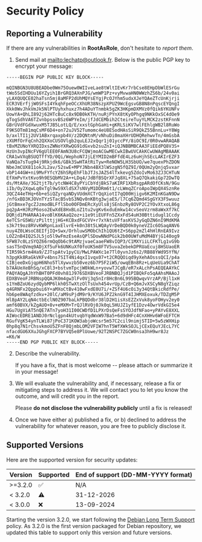 # Security Policy

## Reporting a Vulnerability

If there are any vulnerabilities in **RootAsRole**, don't hesitate to _report them_.

1. Send mail at <mailto:lechatp@outlook.fr>. Below is the public PGP key to encrypt your message:
```
-----BEGIN PGP PUBLIC KEY BLOCK-----

mQINBGN3U8UBEADbe0Wm75Ouew0WIIveLae8tWltIEvKr7rbCse8EHpDbWlESrGu
tWo5SdIHDUu16YZyih1BrGRQ3AXnPJG/wmWP1Pz+vyMvwaHN0WWzhZS6b/24v0ai
yLAXQUQCE02haTsn5mj8aMFP2dUhMQYsEYgjPcOJYhm5udxXJeYQAeZTcUnKjrji
ECR3VErfjjW0SFsI4YkqhFpeOCcXhUR38NszpXPUZ9WcEgsvGB8N8nPqscEYQngI
Xkk0WvJhkVmJk5NlPTUyhxhuxz7h4ADuYTnmbk5gZK3HKpmDXMVz0fQik6YKUNFv
UowYA+QhLI892j62HTcBuCc8x9DB0kKTH/nuRjPYnX8tKyOPhgq9NKkOxSC4dOe9
gTogSdhVA6TZvnbpssvBSz6WPYeIm/jfJdCEMbih2CteireTuyYLMCK2zstKFnnN
GBrUVdFGdXwuxM5TJB5LotLQ/E/xxstGphGaHi+gKRLSiKV7wlFEhlgWB2l8RuWo
F9KSOTm81mqCsMF6D4+on72uJV52Tumomc4eU8ESodHAsSiR9QkZ55BnnLu+Y8Wg
b/axlTI1j2UV1ABxrqaxpb4V/z2DQNtnM/vNhuDi0maXHrUDHQRehwvTn/4mGsbA
zXUMfOrFqCnh2QXXoCUSOVlgb2quLEJ2xQqr1j01yccPY/8iOC9I/0R0vwARAQAB
tBxMZUNoYXRQIDxsZWNoYXRwQG91dGxvb2suZnI+iQJNBBMBCAA3FiEEdPQ8V3S+
HzUn3vpINcFV6gUlEE0FAmN3U8cFCQWjmoACGwMECwkIBwUVCAkKCwUWAgMBAAAK
CRA1wVXqBSUQTffYD/0Qi/WephoN7JjLEYMID2mBFfdE4Lz6uHjhSEcLAKIrEZF3
VaNQa7sTug94j9Rkjdk6/GBk3SwHTAtRiTyw+ReNOW5LH3SbUO/we7quexPhZDON
NbeJmCUX811okJL2av/52swE+MPYJNbn4BX3lWSzgN5fQZ9I/0QUm2yQnjq5vxar
vbP144GW+ni9MvFYfcYZ6hSRpEhFlbJTJsJAZS4lTxkevg5ZdoIvMo63ZJ3CHTuN
EfXmPvYxtKvo9h9ESQbMV2A++LDq4/JdBfBSQrXFJq8XL+75aQ7QkakiGp72DwTQ
ds/MtAXe/3G2tjt7b/ytcNW4C8yPYiCbYdjBkS7aKIRF1XbRsgpARdOfCKsN/9Gu
iIb/Oy2XqwLq0xTgl9wS9XldSX7sNVyM1DDRm6t1/cLWmqZCroApoIWpQX4SznRe
3QCZ44eTHq+6b+eSiQZyrqaNDyVUdmXCTrQqXiotI7qQ00Hjigv6K2MInKGaN9Dw
/nfGxBD3KJOVnTYzSTacB5vbS3NQv0nKBtg3wjaE5/l7Cq6ZQmd4SgGYX3F5wuuz
jGtBmxe7gcZJzmodBLFflSbo0OFDmERcXyUls8jSEnbzRy8OVP2C2YOvXtxoL86g
pq2pA+HJRzP6oso2EwXdE8HxBLoZ1tu2vgKv6xduEmkw14cvSeoVzrm8aWxXf7kC
DQRjd1PHARAA14voBlK6KAaQ2oz+i1e9tiEUFFn5ZXxFdS4uH30Bttidugl1Ccdy
AeTCSrG5WU/zPilttjjHG+KCBxdFGCVV+r7xYAtuVFfasKVSJyGqDZN6nI9MdKMA
s3k7t9oz8RVvKWRpnLaxElvrE+k0n38t5LWQAyVrDeBQD0k0yneVZIc6OSaqANV6
nuy4Z0LWsoC8EIfjIQ+Swx/OrhluwSMObChIh1QU6tZ+S6pp2mZl4hHlRnEA9Ivz
LOZ2nB4IQ2SJL5jo5l9wFmzEseAsQPlSDowNNdPGik2b00UWfuMdM4BYjG140og9
5FW87c0LzSYQZ66rmQqOb6c9tAMzjvaeCaaeFW8vIQP3/C1MXYiiLCFKTLg1vG9b
sasT5nQVmq9ADjXf5uFk6UNKuXf0foUK5m8FTV5uvaZebekDPRUaEcuj8HSUaoER
TIR59k5rm4Ha9/ZJTspAtv1pyCU/MwLPAWXc1e7Tl0yvnJz6s2/RB88YWd95YfN/
h3pgKk8RaGkVKFv4bns7SIT4Ni4qxI1vqx07+t2CRQQOiqd9yXehAOsssQCI/p4a
CIBjeeDxGjqpH6Nho5TlXywvzb50vez6b7P5F2iW5/owqEBn8Rz+LqUeUia9ChAT
b7AAUeXeBhSq/xC8l3+bstvmTpcjW0kWLn+yovwTJCgB/eR7xALchPsAEQEAAYkC
PAQYAQgAJhYhBHT0PFd0vh81J976SDXBVeoFJRBNBQJjd1PIBQkFo5qAAhsMAAoJ
EDXBVeoFJRBNspQQAJK0m4gw3lFv0Vj3q5nIr8HcBn6L995BQwqvVrzAP/Bjl1xH
s1YmBZoU6zydQybMP6lkh0STwXtzOlTsUxh454vrUp/CzB+Q6mJvXSCyN8gYZiqz
q4GRNFx2Qppbui6Y+aMXoCtBv410wFxdE0U7i/+ZSf4U6cOi3y34QtBkicRdfPe/
hb6pe8WAqfzdkv+20lC/aM9sPjdM9r9/KYU6JPZ2knG9T4IJHMXEoxuk/TDZgM5P
Hl8pAY2LqN4ctbEclN0Z907baLkPBQDdbr38lD2H1isXsEZZxVuk8yoFOHyv2ey0
amf60BVX/kZgAUO+8v+eMXM+TrQJlRVOj0Jk0qL5HUJZ1yfE1Dzv4OwrVdkGI5e4
HGu7UgViAT5nQE7ATn7yoH31I00CWDfD1LPXrDsQeFsSYOJdfNFao+yPAYvE8XXL
AIWocEDRE1ANDJ0rNclgpn4kUtvqbYqdWxW97Ba5+6d9dHFc4CnXHHv6WFoEFTCH
RGufVgK54ynTLWi87jPoC371KOW3abjoWcsr5m57C2cil9nimjSTID+5w5zWXHip
0hp8q7N1rChsvkmoU5ZFnF8QjmbLOM2VFIW7hnT5WfXWkSOJLjCExEQuYJEcL7YC
nfacdGU6XXuJGhgFXCP7BYVQ5e8PlUowe/92T2NSPC7ZGCW0nsa3hH9wr8Jz
=K6/W
-----END PGP PUBLIC KEY BLOCK-----
```
2. Describe the vulnerability.

   If you have a fix, that is most welcome -- please attach or summarize it in your message!

3. We will evaluate the vulnerability and, if necessary, release a fix or mitigating steps to address it. We will contact you to let you know the outcome, and will credit you in the report.

   Please **do not disclose the vulnerability publicly** until a fix is released!

4. Once we have either a) published a fix, or b) declined to address the vulnerability for whatever reason, you are free to publicly disclose it.

## Supported Versions

Here are the supported version for security updates:

| Version | Supported          | End of support (DD-MM-YYYY format) |
| ------- | ------------------ | -------------------- |
| >=3.2.0 | :white_check_mark: | N/A
| < 3.2.0 | :warning:| 31-12-2026         |
| < 3.0.0 | :x:  | 13-09-2024

Starting the version 3.2.0, we start following the [Debian Long Term Support](https://wiki.debian.org/LTS) policy. As 3.2.0 is the first version packaged for Debian repository, we updated this table to support only this version and future versions.